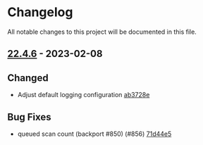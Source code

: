 # Changelog

All notable changes to this project will be documented in this file.

## [22.4.6] - 2023-02-08

## Changed
* Adjust default logging configuration [ab3728e](https://github.com/greenbone/ospd-openvas/commit/ab3728e)

## Bug Fixes
* queued scan count (backport #850) (#856) [71d44e5](https://github.com/greenbone/ospd-openvas/commit/71d44e5)

[22.4.6]: https://github.com/greenbone/ospd-openvas/compare/v22.4.5...22.4.6